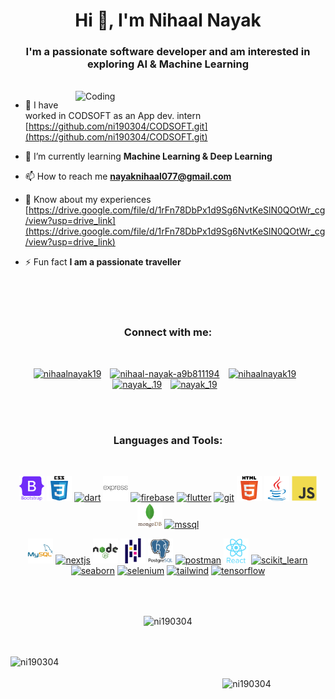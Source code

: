 <h1 align="center">Hi 👋, I'm Nihaal Nayak</h1>
<h3 align="center">I'm a passionate software developer and am interested in exploring AI & Machine Learning</h3>

<br>

<img align="right" alt="Coding" width="400" src="https://cdn.dribbble.com/users/1708816/screenshots/15637256/media/f9826f0af8a49462f048262a8502035b.gif">

- 🔭 I have worked in CODSOFT as an App dev. intern [https://github.com/ni190304/CODSOFT.git](https://github.com/ni190304/CODSOFT.git)

- 🌱 I’m currently learning **Machine Learning & Deep Learning**

- 📫 How to reach me **nayaknihaal077@gmail.com**

- 📄 Know about my experiences [https://drive.google.com/file/d/1rFn78DbPx1d9Sg6NvtKeSlN0QOtWr_cg/view?usp=drive_link](https://drive.google.com/file/d/1rFn78DbPx1d9Sg6NvtKeSlN0QOtWr_cg/view?usp=drive_link)

- ⚡ Fun fact **I am a passionate traveller**

<br>
<br>
<br>

<h3 align="center">Connect with me:</h3>
<br>
<p align="center">
<a href="https://twitter.com/nihaalnayak19" target="blank" style="padding-right: 10px;"><img src="https://raw.githubusercontent.com/rahuldkjain/github-profile-readme-generator/master/src/images/icons/Social/twitter.svg" alt="nihaalnayak19" height="30" width="40" /></a>
    <a href="https://linkedin.com/in/nihaal-nayak-a9b811194" target="blank" style="padding-right: 10px;"><img src="https://raw.githubusercontent.com/rahuldkjain/github-profile-readme-generator/master/src/images/icons/Social/linked-in-alt.svg" alt="nihaal-nayak-a9b811194" height="30" width="40" /></a>
    <a href="https://kaggle.com/nihaalnayak19" target="blank" style="padding-right: 10px;"><img src="https://raw.githubusercontent.com/rahuldkjain/github-profile-readme-generator/master/src/images/icons/Social/kaggle.svg" alt="nihaalnayak19" height="30" width="40" /></a>
    <a href="https://instagram.com/nayak_.19" target="blank" style="padding-right: 10px;"><img src="https://raw.githubusercontent.com/rahuldkjain/github-profile-readme-generator/master/src/images/icons/Social/instagram.svg" alt="nayak_.19" height="30" width="40" /></a>
    <a href="https://www.leetcode.com/nayak_19" target="blank" style="padding-right: 10px;"><img src="https://raw.githubusercontent.com/rahuldkjain/github-profile-readme-generator/master/src/images/icons/Social/leet-code.svg" alt="nayak_19" height="30" width="40" /></a>
</p>

<br>
<br>

<h3 align="center">Languages and Tools:</h3>
<br>
<p align="center">
    <a href="https://getbootstrap.com" target="_blank" rel="noreferrer" style="margin-right: 30"><img src="https://raw.githubusercontent.com/devicons/devicon/master/icons/bootstrap/bootstrap-plain-wordmark.svg" alt="bootstrap" width="40" height="40" /></a>
    <a href="https://www.w3schools.com/css/" target="_blank" rel="noreferrer"><img src="https://raw.githubusercontent.com/devicons/devicon/master/icons/css3/css3-original-wordmark.svg" alt="css3" width="40" height="40"/></a>
    <a href="https://dart.dev" target="_blank" rel="noreferrer"><img src="https://www.vectorlogo.zone/logos/dartlang/dartlang-icon.svg" alt="dart" width="40" height="40"/></a>
    <a href="https://expressjs.com" target="_blank" rel="noreferrer"><img src="https://raw.githubusercontent.com/devicons/devicon/master/icons/express/express-original-wordmark.svg" alt="express" width="40" height="40"/></a>
    <a href="https://firebase.google.com/" target="_blank" rel="noreferrer"><img src="https://www.vectorlogo.zone/logos/firebase/firebase-icon.svg" alt="firebase" width="40" height="40"/></a>
    <a href="https://flutter.dev" target="_blank" rel="noreferrer"><img src="https://www.vectorlogo.zone/logos/flutterio/flutterio-icon.svg" alt="flutter" width="40" height="40"/></a>
    <a href="https://git-scm.com/" target="_blank" rel="noreferrer"><img src="https://www.vectorlogo.zone/logos/git-scm/git-scm-icon.svg" alt="git" width="40" height="40"/></a>
    <a href="https://www.w3.org/html/" target="_blank" rel="noreferrer"><img src="https://raw.githubusercontent.com/devicons/devicon/master/icons/html5/html5-original-wordmark.svg" alt="html5" width="40" height="40"/></a>
      <a href="https://www.java.com" target="_blank" rel="noreferrer"><img src="https://raw.githubusercontent.com/devicons/devicon/master/icons/java/java-original.svg" alt="java" width="40" height="40"/></a>
    <a href="https://developer.mozilla.org/en-US/docs/Web/JavaScript" target="_blank" rel="noreferrer"><img src="https://raw.githubusercontent.com/devicons/devicon/master/icons/javascript/javascript-original.svg" alt="javascript" width="40" height="40"/></a>
    <a href="https://www.mongodb.com/" target="_blank" rel="noreferrer"><img src="https://raw.githubusercontent.com/devicons/devicon/master/icons/mongodb/mongodb-original-wordmark.svg" alt="mongodb" width="40" height="40"/></a>
    <a href="https://www.microsoft.com/en-us/sql-server" target="_blank" rel="noreferrer"><img src="https://www.svgrepo.com/show/303229/microsoft-sql-server-logo.svg" alt="mssql" width="40" height="40"/></a>
</p>

<p align="center">
    <a href="https://www.mysql.com/" target="_blank" rel="noreferrer"><img src="https://raw.githubusercontent.com/devicons/devicon/master/icons/mysql/mysql-original-wordmark.svg" alt="mysql" width="40" height="40" /></a>
    <a href="https://nextjs.org/" target="_blank" rel="noreferrer"><img src="https://cdn.worldvectorlogo.com/logos/nextjs-2.svg" alt="nextjs" width="40" height="40"/></a>
    <a href="https://nodejs.org" target="_blank" rel="noreferrer"><img src="https://raw.githubusercontent.com/devicons/devicon/master/icons/nodejs/nodejs-original-wordmark.svg" alt="nodejs" width="40" height="40"/></a>
    <a href="https://pandas.pydata.org/" target="_blank" rel="noreferrer"><img src="https://raw.githubusercontent.com/devicons/devicon/2ae2a900d2f041da66e950e4d48052658d850630/icons/pandas/pandas-original.svg" alt="pandas" width="40" height="40"/></a>
   <a href="https://www.postgresql.org" target="_blank" rel="noreferrer"><img src="https://raw.githubusercontent.com/devicons/devicon/master/icons/postgresql/postgresql-original-wordmark.svg" alt="postgresql" width="40" height="40"/></a>
    <a href="https://postman.com" target="_blank" rel="noreferrer"><img src="https://www.vectorlogo.zone/logos/getpostman/getpostman-icon.svg" alt="postman" width="40" height="40"/></a>
    <a href="https://reactjs.org/" target="_blank" rel="noreferrer"><img src="https://raw.githubusercontent.com/devicons/devicon/master/icons/react/react-original-wordmark.svg" alt="react" width="40" height="40"/></a>
    <a href="https://scikit-learn.org/" target="_blank" rel="noreferrer"><img src="https://upload.wikimedia.org/wikipedia/commons/0/05/Scikit_learn_logo_small.svg" alt="scikit_learn" width="40" height="40"/></a>
    <a href="https://seaborn.pydata.org/" target="_blank" rel="noreferrer"><img src="https://seaborn.pydata.org/_images/logo-mark-lightbg.svg" alt="seaborn" width="40" height="40"/></a>
    <a href="https://www.selenium.dev" target="_blank" rel="noreferrer"><img src="https://raw.githubusercontent.com/detain/svg-logos/780f25886640cef088af994181646db2f6b1a3f8/svg/selenium-logo.svg" alt="selenium" width="40" height="40"/></a>
    <a href="https://tailwindcss.com/" target="_blank" rel="noreferrer"><img src="https://www.vectorlogo.zone/logos/tailwindcss/tailwindcss-icon.svg" alt="tailwind" width="40" height="40"/></a>
    <a href="https://www.tensorflow.org" target="_blank" rel="noreferrer"><img src="https://www.vectorlogo.zone/logos/tensorflow/tensorflow-icon.svg" alt="tensorflow" width="40" height="40"/></a>
</p>

<br>
<br>

<p align="center">
    <img align="center" src="https://github-readme-stats.vercel.app/api?username=ni190304&show_icons=true&locale=en" alt="ni190304" />
</p>

<br>
<br>


<div style="display: flex;">
    <div style="flex: 1; margin-bottom: 20px;">
        <img align="left" src="https://github-readme-streak-stats.herokuapp.com/?user=ni190304&" alt="ni190304" />
    </div>
    <div style="flex: 1; margin-bottom: 20px;">
        <p align="center" style="padding: 20px;">
    <img align="center" src="https://github-readme-stats.vercel.app/api/top-langs/?username=ni190304&layout=compact&exclude_repo=Robotframwork&hide=Robotframwork" alt="ni190304" />
</p>
    </div>
</div>



